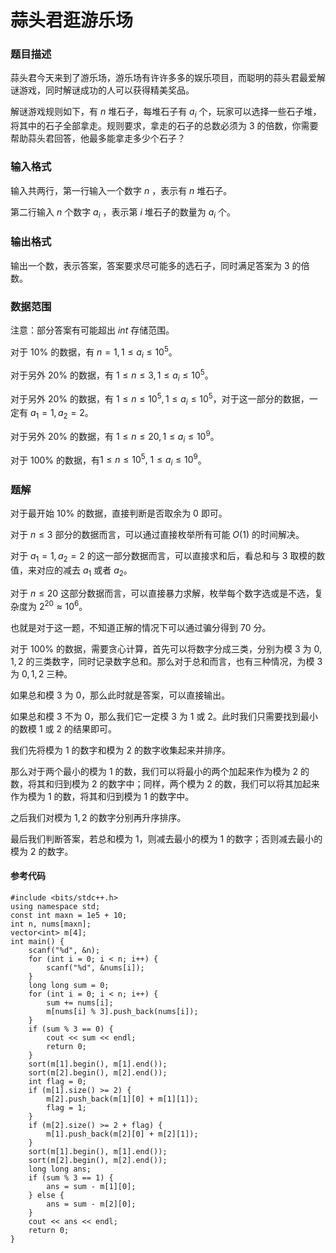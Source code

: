 # 蒜头君逛游乐场

### 题目描述
<span></span>蒜头君今天来到了游乐场，游乐场有许许多多的娱乐项目，而聪明的蒜头君最爱解谜游戏，同时解谜成功的人可以获得精美奖品。

解谜游戏规则如下，有 $n$ 堆石子，每堆石子有 $a_i$ 个，玩家可以选择一些石子堆，将其中的石子全部拿走。规则要求，拿走的石子的总数必须为 $3$ 的倍数，你需要帮助蒜头君回答，他最多能拿走多少个石子？

### 输入格式

输入共两行，第一行输入一个数字 $n$ ，表示有 $n$ 堆石子。

第二行输入 $n$ 个数字 $a_i$ ，表示第 $i$ 堆石子的数量为 $a_i$ 个。

### 输出格式

输出一个数，表示答案，答案要求尽可能多的选石子，同时满足答案为 $3$ 的倍数。

### 数据范围

注意：部分答案有可能超出 $int$ 存储范围。

对于 $10\%$ 的数据，有 $n=1, 1\leq a_i\leq 10^5$。

对于另外 $20\%$ 的数据，有 $1\leq n\leq 3, 1\leq a_i\leq 10^5$。

对于另外 $20\%$ 的数据，有 $1\leq n\leq 10^5,1\leq a_i\leq 10^5$，对于这一部分的数据，一定有 $a_1=1,a_2=2$。

对于另外 $20\%$ 的数据，有 $1\leq n\leq 20, 1\leq a_i\leq 10^9$。

对于 $100\%$ 的数据，有$1\leq n\leq 10^5,\ 1\leq a_i\leq 10^9$。

<div style="page-break-after: always"></div>

### 题解
对于最开始 $10 \%$ 的数据，直接判断是否取余为 $0$ 即可。

对于 $n \leq 3$ 部分的数据而言，可以通过直接枚举所有可能 $O(1)$ 的时间解决。

对于 $a_1=1,a_2=2$ 的这一部分数据而言，可以直接求和后，看总和与 $3$ 取模的数值，来对应的减去 $a_1$ 或者 $a_2$。

对于 $n\leq 20$ 这部分数据而言，可以直接暴力求解，枚举每个数字选或是不选，复杂度为 $2^{20}\approx10^6$。

也就是对于这一题，不知道正解的情况下可以通过骗分得到 $70$ 分。

对于 $100\%$ 的数据，需要贪心计算，首先可以将数字分成三类，分别为模 $3$ 为 $0,1,2$ 的三类数字，同时记录数字总和。那么对于总和而言，也有三种情况，为模 $3$ 为 $0,1,2$ 三种。

如果总和模 $3$ 为 $0$，那么此时就是答案，可以直接输出。

如果总和模 $3$ 不为 $0$，那么我们它一定模 $3$ 为 $1$ 或 $2$。此时我们只需要找到最小的数模 $1$ 或 $2$ 的结果即可。

我们先将模为 $1$ 的数字和模为 $2$ 的数字收集起来并排序。

那么对于两个最小的模为 $1$ 的数，我们可以将最小的两个加起来作为模为 $2$ 的数，将其和归到模为 $2$ 的数字中；同样，两个模为 $2$ 的数，我们可以将其加起来作为模为 $1$ 的数，将其和归到模为 $1$ 的数字中。

之后我们对模为 $1,2$ 的数字分别再升序排序。

最后我们判断答案，若总和模为 $1$，则减去最小的模为 $1$ 的数字；否则减去最小的模为 $2$ 的数字。


#### 参考代码

```c++{.line-numbers}
#include <bits/stdc++.h>
using namespace std;
const int maxn = 1e5 + 10;
int n, nums[maxn];
vector<int> m[4];
int main() {
    scanf("%d", &n);
    for (int i = 0; i < n; i++) {
        scanf("%d", &nums[i]);
    }
    long long sum = 0;
    for (int i = 0; i < n; i++) {
        sum += nums[i];
        m[nums[i] % 3].push_back(nums[i]);
    }
    if (sum % 3 == 0) {
        cout << sum << endl;
        return 0;
    }
    sort(m[1].begin(), m[1].end());
    sort(m[2].begin(), m[2].end());
    int flag = 0;
    if (m[1].size() >= 2) {
        m[2].push_back(m[1][0] + m[1][1]);
        flag = 1;
    }
    if (m[2].size() >= 2 + flag) {
        m[1].push_back(m[2][0] + m[2][1]);
    }
    sort(m[1].begin(), m[1].end());
    sort(m[2].begin(), m[2].end());
    long long ans;
    if (sum % 3 == 1) {
        ans = sum - m[1][0];
    } else {
        ans = sum - m[2][0];
    }
    cout << ans << endl;
    return 0;
}
```

<div style="page-break-after: always"></div>
